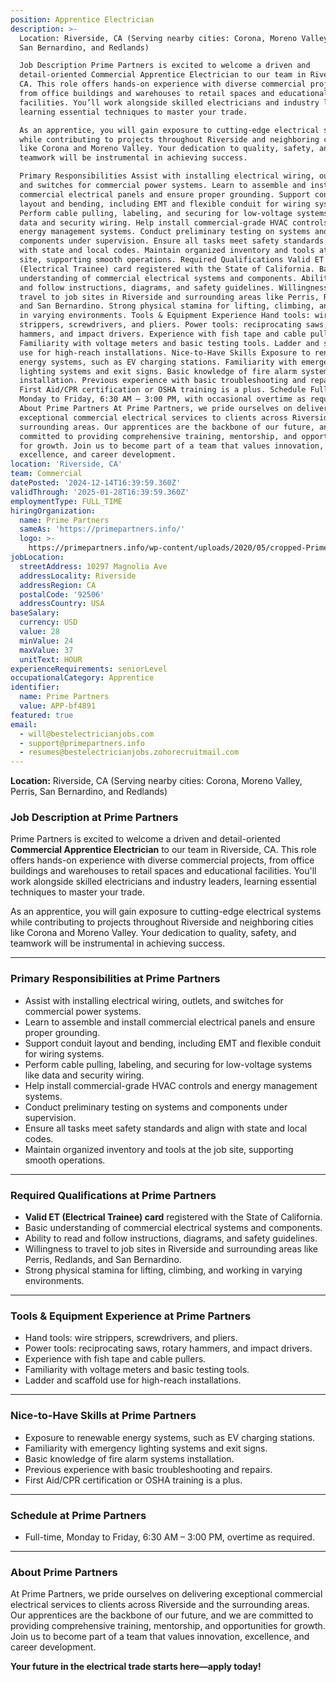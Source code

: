 ```yaml
---
position: Apprentice Electrician
description: >-
  Location: Riverside, CA (Serving nearby cities: Corona, Moreno Valley, Perris,
  San Bernardino, and Redlands)

  Job Description Prime Partners is excited to welcome a driven and
  detail-oriented Commercial Apprentice Electrician to our team in Riverside,
  CA. This role offers hands-on experience with diverse commercial projects,
  from office buildings and warehouses to retail spaces and educational
  facilities. You’ll work alongside skilled electricians and industry leaders,
  learning essential techniques to master your trade.

  As an apprentice, you will gain exposure to cutting-edge electrical systems
  while contributing to projects throughout Riverside and neighboring cities
  like Corona and Moreno Valley. Your dedication to quality, safety, and
  teamwork will be instrumental in achieving success.

  Primary Responsibilities Assist with installing electrical wiring, outlets,
  and switches for commercial power systems. Learn to assemble and install
  commercial electrical panels and ensure proper grounding. Support conduit
  layout and bending, including EMT and flexible conduit for wiring systems.
  Perform cable pulling, labeling, and securing for low-voltage systems like
  data and security wiring. Help install commercial-grade HVAC controls and
  energy management systems. Conduct preliminary testing on systems and
  components under supervision. Ensure all tasks meet safety standards and align
  with state and local codes. Maintain organized inventory and tools at the job
  site, supporting smooth operations. Required Qualifications Valid ET
  (Electrical Trainee) card registered with the State of California. Basic
  understanding of commercial electrical systems and components. Ability to read
  and follow instructions, diagrams, and safety guidelines. Willingness to
  travel to job sites in Riverside and surrounding areas like Perris, Redlands,
  and San Bernardino. Strong physical stamina for lifting, climbing, and working
  in varying environments. Tools & Equipment Experience Hand tools: wire
  strippers, screwdrivers, and pliers. Power tools: reciprocating saws, rotary
  hammers, and impact drivers. Experience with fish tape and cable pullers.
  Familiarity with voltage meters and basic testing tools. Ladder and scaffold
  use for high-reach installations. Nice-to-Have Skills Exposure to renewable
  energy systems, such as EV charging stations. Familiarity with emergency
  lighting systems and exit signs. Basic knowledge of fire alarm systems
  installation. Previous experience with basic troubleshooting and repairs.
  First Aid/CPR certification or OSHA training is a plus. Schedule Full-time,
  Monday to Friday, 6:30 AM – 3:00 PM, with occasional overtime as required.
  About Prime Partners At Prime Partners, we pride ourselves on delivering
  exceptional commercial electrical services to clients across Riverside and the
  surrounding areas. Our apprentices are the backbone of our future, and we are
  committed to providing comprehensive training, mentorship, and opportunities
  for growth. Join us to become part of a team that values innovation,
  excellence, and career development.
location: 'Riverside, CA'
team: Commercial
datePosted: '2024-12-14T16:39:59.360Z'
validThrough: '2025-01-28T16:39:59.360Z'
employmentType: FULL_TIME
hiringOrganization:
  name: Prime Partners
  sameAs: 'https://primepartners.info/'
  logo: >-
    https://primepartners.info/wp-content/uploads/2020/05/cropped-Prime-Partners-Logo-NO-BG-1-1.png
jobLocation:
  streetAddress: 10297 Magnolia Ave
  addressLocality: Riverside
  addressRegion: CA
  postalCode: '92506'
  addressCountry: USA
baseSalary:
  currency: USD
  value: 28
  minValue: 24
  maxValue: 37
  unitText: HOUR
experienceRequirements: seniorLevel
occupationalCategory: Apprentice
identifier:
  name: Prime Partners
  value: APP-bf4891
featured: true
email:
  - will@bestelectricianjobs.com
  - support@primepartners.info
  - resumes@bestelectricianjobs.zohorecruitmail.com
---
```


**Location:** Riverside, CA (Serving nearby cities: Corona, Moreno Valley, Perris, San Bernardino, and Redlands)  

### Job Description at Prime Partners  
Prime Partners is excited to welcome a driven and detail-oriented **Commercial Apprentice Electrician** to our team in Riverside, CA. This role offers hands-on experience with diverse commercial projects, from office buildings and warehouses to retail spaces and educational facilities. You'll work alongside skilled electricians and industry leaders, learning essential techniques to master your trade.  

As an apprentice, you will gain exposure to cutting-edge electrical systems while contributing to projects throughout Riverside and neighboring cities like Corona and Moreno Valley. Your dedication to quality, safety, and teamwork will be instrumental in achieving success.  

---

### Primary Responsibilities at Prime Partners  
- Assist with installing electrical wiring, outlets, and switches for commercial power systems.  
- Learn to assemble and install commercial electrical panels and ensure proper grounding.  
- Support conduit layout and bending, including EMT and flexible conduit for wiring systems.  
- Perform cable pulling, labeling, and securing for low-voltage systems like data and security wiring.  
- Help install commercial-grade HVAC controls and energy management systems.  
- Conduct preliminary testing on systems and components under supervision.  
- Ensure all tasks meet safety standards and align with state and local codes.  
- Maintain organized inventory and tools at the job site, supporting smooth operations.  

---

### Required Qualifications at Prime Partners  
- **Valid ET (Electrical Trainee) card** registered with the State of California.  
- Basic understanding of commercial electrical systems and components.  
- Ability to read and follow instructions, diagrams, and safety guidelines.  
- Willingness to travel to job sites in Riverside and surrounding areas like Perris, Redlands, and San Bernardino.  
- Strong physical stamina for lifting, climbing, and working in varying environments.  

---

### Tools & Equipment Experience at Prime Partners  
- Hand tools: wire strippers, screwdrivers, and pliers.  
- Power tools: reciprocating saws, rotary hammers, and impact drivers.  
- Experience with fish tape and cable pullers.  
- Familiarity with voltage meters and basic testing tools.  
- Ladder and scaffold use for high-reach installations.  

---

### Nice-to-Have Skills at Prime Partners  
- Exposure to renewable energy systems, such as EV charging stations.  
- Familiarity with emergency lighting systems and exit signs.  
- Basic knowledge of fire alarm systems installation.  
- Previous experience with basic troubleshooting and repairs.  
- First Aid/CPR certification or OSHA training is a plus.  

---

### Schedule at Prime Partners  
- Full-time, Monday to Friday, 6:30 AM – 3:00 PM, overtime as required.  

---

### About Prime Partners  
At Prime Partners, we pride ourselves on delivering exceptional commercial electrical services to clients across Riverside and the surrounding areas. Our apprentices are the backbone of our future, and we are committed to providing comprehensive training, mentorship, and opportunities for growth. Join us to become part of a team that values innovation, excellence, and career development.  

**Your future in the electrical trade starts here—apply today!**  
